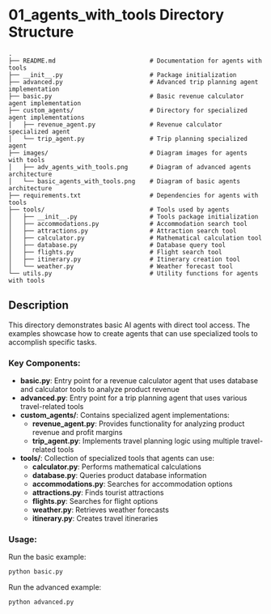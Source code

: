 # 01_agents_with_tools Directory Structure

```
.
├── README.md                          # Documentation for agents with tools
├── __init__.py                        # Package initialization
├── advanced.py                        # Advanced trip planning agent implementation
├── basic.py                           # Basic revenue calculator agent implementation
├── custom_agents/                     # Directory for specialized agent implementations
│   ├── revenue_agent.py               # Revenue calculator specialized agent
│   └── trip_agent.py                  # Trip planning specialized agent
├── images/                            # Diagram images for agents with tools
│   ├── adv_agents_with_tools.png      # Diagram of advanced agents architecture
│   └── basic_agents_with_tools.png    # Diagram of basic agents architecture
├── requirements.txt                   # Dependencies for agents with tools
├── tools/                             # Tools used by agents
│   ├── __init__.py                    # Tools package initialization
│   ├── accommodations.py              # Accommodation search tool
│   ├── attractions.py                 # Attraction search tool
│   ├── calculator.py                  # Mathematical calculation tool
│   ├── database.py                    # Database query tool
│   ├── flights.py                     # Flight search tool
│   ├── itinerary.py                   # Itinerary creation tool
│   └── weather.py                     # Weather forecast tool
└── utils.py                           # Utility functions for agents with tools
```

## Description

This directory demonstrates basic AI agents with direct tool access. The examples showcase how to create agents that can use specialized tools to accomplish specific tasks.

### Key Components:

- **basic.py**: Entry point for a revenue calculator agent that uses database and calculator tools to analyze product revenue
- **advanced.py**: Entry point for a trip planning agent that uses various travel-related tools
- **custom_agents/**: Contains specialized agent implementations:
  - **revenue_agent.py**: Provides functionality for analyzing product revenue and profit margins
  - **trip_agent.py**: Implements travel planning logic using multiple travel-related tools
- **tools/**: Collection of specialized tools that agents can use:
  - **calculator.py**: Performs mathematical calculations
  - **database.py**: Queries product database information
  - **accommodations.py**: Searches for accommodation options
  - **attractions.py**: Finds tourist attractions
  - **flights.py**: Searches for flight options
  - **weather.py**: Retrieves weather forecasts
  - **itinerary.py**: Creates travel itineraries

### Usage:

Run the basic example:
```bash
python basic.py
```

Run the advanced example:
```bash
python advanced.py
```